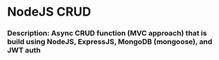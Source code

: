 # NodeJS CRUD

### Description: Async CRUD function (MVC approach) that is build using NodeJS, ExpressJS, MongoDB (mongoose), and JWT auth